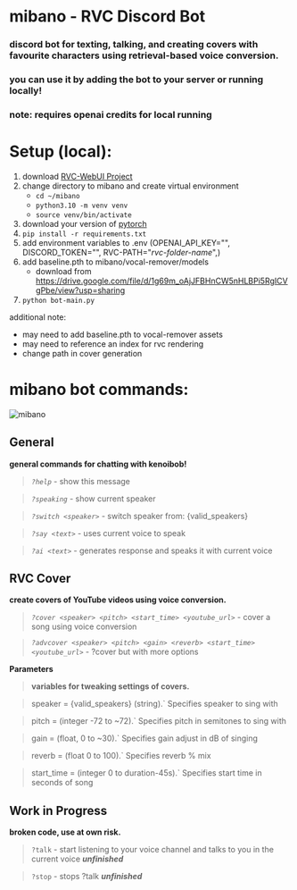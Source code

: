 # mibano - RVC Discord Bot
### discord bot for texting, talking, and creating covers with favourite characters using retrieval-based voice conversion.
### you can use it by adding the bot to your server or running locally!
### note: requires openai credits for local running
# Setup (local):
1. download [RVC-WebUI Project](https://github.com/RVC-Project/Retrieval-based-Voice-Conversion-WebUI/tree/main)
2. change directory to mibano and create virtual environment
   - `cd ~/mibano`
   - `python3.10 -m venv venv`
   - `source venv/bin/activate`
4. download your version of [pytorch](https://pytorch.org/get-started/locally/)
5. `pip install -r requirements.txt`
6. add environment variables to .env (OPENAI_API_KEY="", DISCORD_TOKEN="", RVC-PATH="*rvc-folder-name*",)
7. add baseline.pth to mibano/vocal-remover/models
   - download from https://drive.google.com/file/d/1g69m_oAjJFBHnCW5nHLBPi5RgICVgPbe/view?usp=sharing
9. `python bot-main.py`
   
additional note:
- may need to add baseline.pth to vocal-remover assets
- may need to reference an index for rvc rendering
- change path in cover generation
# mibano bot commands:
![mibano](https://cdn.discordapp.com/avatars/125173755071692800/76512edda143a3145f3d154de5295a62.webp?size=160)
## General
**general commands for chatting with kenoibob!**

> *`?help`* - show this message

> *`?speaking`* - show current speaker

> *`?switch <speaker>`* - switch speaker from: {valid_speakers}

> *`?say <text>`* - uses current voice to speak

> *`?ai <text>`* - generates response and speaks it with current voice

## RVC Cover
 **create covers of YouTube videos using voice conversion.**
 
> *`?cover <speaker> <pitch> <start_time> <youtube_url>`* - cover a song using voice conversion

> *`?advcover <speaker> <pitch> <gain> <reverb> <start_time> <youtube_url>`* - ?cover but with more options

 **Parameters**
> **variables for tweaking settings of covers.**

> speaker = {valid_speakers} (string).` Specifies speaker to sing with

> pitch = (integer -72 to ~72).` Specifies pitch in semitones to sing with

> gain = (float, 0 to ~30).` Specifies gain adjust in dB of singing

> reverb = (float 0 to 100).` Specifies reverb % mix

> start_time = (integer 0 to duration-45s).` Specifies start time in seconds of song

## Work in Progress
**broken code, use at own risk.** 
> `?talk` - start listening to your voice channel and talks to you in the current voice ***unfinished***

> `?stop` - stops ?talk ***unfinished***
